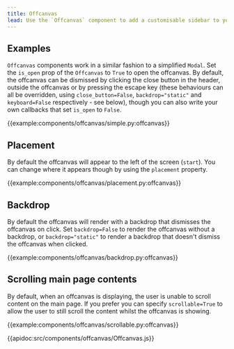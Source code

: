 ```yaml
---
title: Offcanvas
lead: Use the `Offcanvas` component to add a customisable sidebar to your apps.
---
```


## Examples

`Offcanvas` components work in a similar fashion to a simplified `Modal`. Set the `is_open` prop of the `Offcanvas` to `True` to open the offcanvas. By default, the offcanvas can be dismissed by clicking the close button in the header, outside the offcanvas or by pressing the escape key (these behaviours can all be overridden, using `close_button=False`, `backdrop="static"` and `keyboard=False` respectively - see below), though you can also write your own callbacks that set `is_open` to `False`.

{{example:components/offcanvas/simple.py:offcanvas}}

## Placement

By default the offcanvas will appear to the left of the screen (`start`). You can change where it appears though by using the `placement` property.

{{example:components/offcanvas/placement.py:offcanvas}}

## Backdrop

By default the offcanvas will render with a backdrop that dismisses the offcanvas on click. Set `backdrop=False` to render the offcanvas without a backdrop, or `backdrop="static"` to render a backdrop that doesn't dismiss the offcanvas when clicked.

{{example:components/offcanvas/backdrop.py:offcanvas}}

## Scrolling main page contents

By default, when an offcanvas is displaying, the user is unable to scroll content on the main page. If you prefer you can specify `scrollable=True` to allow the user to still scroll the content whilst the offcanvas is showing.

{{example:components/offcanvas/scrollable.py:offcanvas}}

{{apidoc:src/components/offcanvas/Offcanvas.js}}
